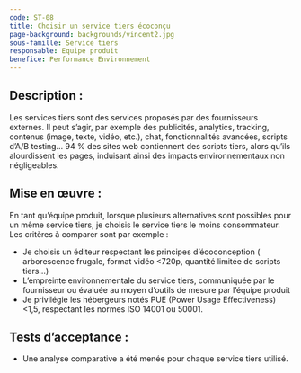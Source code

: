 ```yaml
---
code: ST-08
title: Choisir un service tiers écoconçu
page-background: backgrounds/vincent2.jpg
sous-famille: Service tiers
responsable: Equipe produit
benefice: Performance Environnement
---
```

## Description :

Les services tiers sont des services proposés par des fournisseurs externes. Il peut s’agir, par exemple des publicités, analytics, tracking, contenus (image, texte, vidéo, etc.), chat, fonctionnalités avancées, scripts d’A/B testing… 94 % des sites web contiennent des scripts tiers, alors qu’ils alourdissent les pages, induisant ainsi des impacts environnementaux non négligeables.

## Mise en œuvre :

En tant qu’équipe produit, lorsque plusieurs alternatives sont possibles pour un même service tiers, je choisis le service tiers le moins consommateur. Les critères à comparer sont par exemple :

- Je choisis un éditeur respectant les principes d’écoconception ( arborescence frugale, format vidéo   <720p, quantité limitée de scripts tiers…)
- L’empreinte environnementale du service tiers, communiquée par le fournisseur ou évaluée au moyen d’outils de mesure par l’équipe produit
- Je privilégie les hébergeurs notés PUE (Power Usage Effectiveness) <1,5, respectant les normes ISO 14001 ou 50001.

## Tests d’acceptance :

- Une analyse comparative a été menée pour chaque service tiers utilisé.
